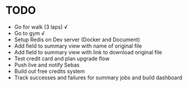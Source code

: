 # TODO

- Go for walk (3 laps) √
- Go to gym √
- Setup Redis on Dev server (Docker and Document)
- Add field to summary view with name of original file
- Add field to summary view with link to download original file
- Test credit card and plan upgrade flow
- Push live and notify Sebas
- Build out free credits system
- Track successes and failures for summary jobs and build dashboard
